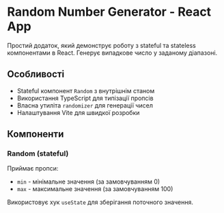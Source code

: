 # Random Number Generator - React App

Простий додаток, який демонструє роботу з stateful та stateless компонентами в React. Генерує випадкове число у заданому діапазоні.

## Особливості

- Stateful компонент `Random` з внутрішнім станом
- Використання TypeScript для типізації пропсів
- Власна утиліта `randomizer` для генерації чисел
- Налаштування Vite для швидкої розробки

## Компоненти

### Random (stateful)

Приймає пропси:

- `min` - мінімальне значення (за замовчуванням 0)
- `max` - максимальне значення (за замовчуванням 100)

Використовує хук `useState` для зберігання поточного значення.
